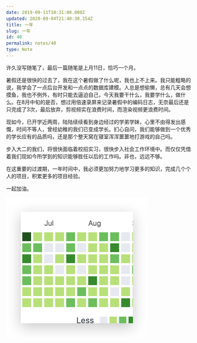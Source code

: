 ```yaml
---
date: 2019-09-11T10:31:00.000Z
updated: 2020-09-04T21:40:30.154Z
title: 一年
slug: 一年
id: 40
permalink: notes/40
type: Note
---
```


许久没写随笔了，最后一篇随笔是上月11日，恰巧一个月。

暑假还是很快的过去了，我在这个暑假做了什么呢，我也上不上来。我只能粗略的说，我学会了一点后台开发和一点点的数据库建模。人总是想偷懒，总有几天会想摸鱼，我也不例外，有时只能去逼迫自己，今天我要干什么，我要学什么，做什么。在8月中旬的是否，想过用倍速录屏来记录暑假中的编码日志，无奈最后还是只完成了3次，最后放弃，剪视频实在浪费时间，而渲染视频更浪费时间。

现如今，已开学近两周，陆陆续续看到身边经过的学弟学妹，心里不由得发出感慨，时间不等人，曾经幼稚的我们已变成学长。扪心自问，我们能够做到一个优秀的学长应有的品质吗，还是那个整天窝在寝室浑浑噩噩地打游戏的自己吗。

步入大二的我们，将很快面临着校招实习，很快步入社会工作环境中。而仅仅凭借着我们现如今所学到的知识能够胜任以后的工作吗。非也，远远不够。

在这重要的过渡期，一年时间中，我必须更加努力地学习更多的知识，完成几个个人的项目，积累更多的项目经验。

一起加油。

![](https://raw.githubusercontent.com/Innei/img-bed/master/20190911184947.png)